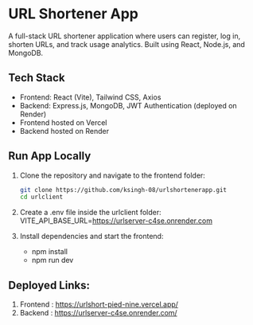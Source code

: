 # URL Shortener App

A full-stack URL shortener application where users can register, log in, shorten URLs, and track usage analytics. Built using React, Node.js, and MongoDB.

## Tech Stack
- Frontend: React (Vite), Tailwind CSS, Axios
- Backend: Express.js, MongoDB, JWT Authentication (deployed on Render)
- Frontend hosted on Vercel
- Backend hosted on Render

## Run App Locally

1. Clone the repository and navigate to the frontend folder:

   ```bash
   git clone https://github.com/ksingh-08/urlshortenerapp.git
   cd urlclient  
   
2. Create a .env file inside the urlclient folder:
   VITE_API_BASE_URL=https://urlserver-c4se.onrender.com  

3. Install dependencies and start the frontend: 
    - npm install  
    - npm run dev  

    

## Deployed Links:

1. Frontend : https://urlshort-pied-nine.vercel.app/
2. Backend : https://urlserver-c4se.onrender.com/

